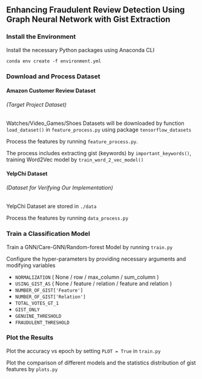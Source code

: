 ## Enhancing Fraudulent Review Detection Using Graph Neural Network with Gist Extraction
### Install the Environment
Install the necessary Python packages using Anaconda CLI

`conda env create -f environment.yml`
### Download and Process Dataset
#### Amazon Customer Review Dataset
###### (Target Project Dataset)
Watches/Video_Games/Shoes Datasets will be downloaded by function `load_dataset()` in `feature_process.py` using package `tensorflow_datasets`

Process the features by running `feature_process.py`.

The process includes extracting gist (keywords) by `important_keywords()`, training Word2Vec model by `train_word_2_vec_model()`
#### YelpChi Dataset
###### (Dataset for Verifying Our Implementation)
YelpChi Dataset are stored in `./data`

Process the features by running `data_process.py`
### Train a Classification Model
Train a GNN/Care-GNN/Random-forest Model by running `train.py`

Configure the hyper-parameters by providing necessary arguments and modifying variables
* `NORMALIZATION` ( None / row / max_column / sum_column )
* `USING_GIST_AS` ( None / feature / relation / feature and relation )
* `NUMBER_OF_GIST['Feature']`
* `NUMBER_OF_GIST['Relation']`
* `TOTAL_VOTES_GT_1`
* `GIST_ONLY`
* `GENUINE_THRESHOLD`
* `FRAUDULENT_THRESHOLD`
### Plot the Results
Plot the accuracy vs epoch by setting `PLOT = True` in `train.py`

Plot the comparison of different models and the statistics distribution of gist features by `plots.py`